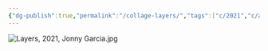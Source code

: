 ```yaml
---
{"dg-publish":true,"permalink":"/collage-layers/","tags":["c/2021","c/abstract","c/RS","c/pattern","c/woman","c/face","c/pink","c/flower"],"created":"2024-01-17T12:15:07.950-05:00","updated":"2024-01-17T12:16:00.714-05:00"}
---
```



![Layers, 2021, Jonny Garcia.jpg](/img/user/MEDIA/Layers,%202021,%20Jonny%20Garcia.jpg)
